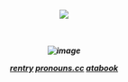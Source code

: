 <h5 align=center> <img src=https://komarev.com/ghpvc/?username=leopikaed&color=orange&style=flat-square&label=welcome+to+the+host+club+☆+>
  <br><br><br>

  ![image](https://github.com/user-attachments/assets/ebbc4812-1f1c-4e38-b2d9-9a01c25b9de6)

[rentry](https://rentry.co/andsokyoyamethim) ‎‎‎‎[pronouns.cc](https://pronouns.cc/@kyotama) [atabook]()

<!--
**leopikaed/leopikaed** is a ✨ _special_ ✨ repository because its `README.md` (this file) appears on your GitHub profile.

Here are some ideas to get you started:

- 🔭 I’m currently working on ...
- 🌱 I’m currently learning ...
- 👯 I’m looking to collaborate on ...
- 🤔 I’m looking for help with ...
- 💬 Ask me about ...
- 📫 How to reach me: ...
- 😄 Pronouns: ...
- ⚡ Fun fact: ...
-->
